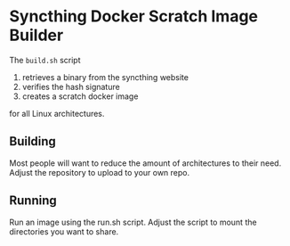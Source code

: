 # Syncthing Docker Scratch Image Builder

The `build.sh` script

1. retrieves a binary from the syncthing website
2. verifies the hash signature
3. creates a scratch docker image

for all Linux architectures.

## Building

Most people will want to reduce the amount of architectures to their need. Adjust the repository to upload to your own repo.

## Running

Run an image using the run.sh script. Adjust the script to mount the directories you want to share. 
